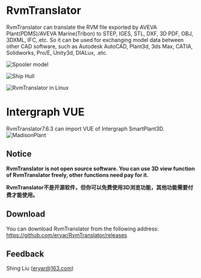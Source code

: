 # RvmTranslator
RvmTranslator can translate the RVM file exported by AVEVA Plant(PDMS)/AVEVA Marine(Tribon) to STEP, IGES, STL, DXF, 3D PDF, OBJ, 3DXML, IFC,.etc. So it can be used for exchanging model data between other CAD software, such as Autodesk AutoCAD, Plant3d, 3ds Max, CATIA, Solidworks, Pro/E, Unity3d, DIALux, .etc.

![Spooler model](https://user-images.githubusercontent.com/8439181/160504316-5444bb7e-106f-44e2-9e2e-16d3534beb12.png)

![Ship Hull](https://user-images.githubusercontent.com/8439181/160504860-f66f271a-389e-4f01-81fc-46c7d9b29c0e.png)

![RvmTranslator in Linux](https://user-images.githubusercontent.com/8439181/160504387-60373a51-8db4-41b5-a347-cbc894adc773.png)

# Intergraph VUE
RvmTranslator7.6.3 can import VUE of Intergraph SmartPlant3D.
![MadisonPlant](https://user-images.githubusercontent.com/8439181/161260995-6c12ee35-4bb2-4cd1-95de-d9afb337b0f0.png)

## Notice
**RvmTranslator is not open source software. You can use 3D view function of RvmTranslator freely, other functions need pay for it.**

**RvmTranslator不是开源软件，但你可以免费使用3D浏览功能，其他功能需要付费才能使用。**

## Download
You can download RvmTranslator from the following address:
https://github.com/eryar/RvmTranslator/releases

## Feedback
Shing Liu (eryar@163.com)
